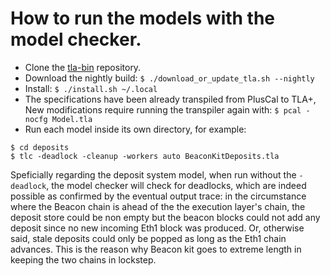 # How to run the models with the model checker.

- Clone the [tla-bin](https://github.com/pmer/tla-bin) repository.
- Download the nightly build: `$ ./download_or_update_tla.sh --nightly`
- Install: `$ ./install.sh ~/.local`
- The specifications have been already transpiled from PlusCal to TLA+,
  New modifications require running the transpiler again with: `$ pcal -nocfg Model.tla`
- Run each model inside its own directory, for example:
```
$ cd deposits
$ tlc -deadlock -cleanup -workers auto BeaconKitDeposits.tla
```

Speficially regarding the deposit system model, when run without the
`-deadlock`, the model checker will check for deadlocks, which are indeed
possible as confirmed by the eventual output trace: in the circumstance
where the Beacon chain is ahead of the the execution layer's chain,
the deposit store could be non empty but the beacon blocks could not
add any deposit since no new incoming Eth1 block was produced. Or,
otherwise said, stale deposits could only be popped as long as the Eth1
chain advances. This is the reason why Beacon kit goes to extreme length
in keeping the two chains in lockstep.
